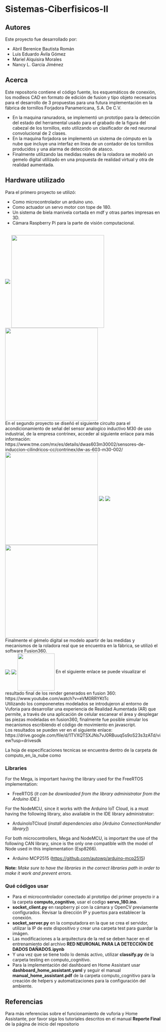 # Sistemas-Ciberfisicos-II
## Autores
Este proyecto fue desarrollado por:
- Abril Berenice Bautista Román
- Luis Eduardo Ávila Gómez
- Mariel Alquisira Morales
- Nancy L. García Jiménez

## Acerca
Este repositorio contiene el código fuente, los esquemáticos de conexión, los modleos CAD en formato de edición de fusion y tipo objeto necesarios para el desarrollo de 3 propuestas para una futura implementación en la fábrica de tornillos Forjadora Panamericana, S.A. De C.V.
- En la maquina ranuradora, se implementó un prototipo para la detección del estado del herramental usado para el grabado de la figura del cabezal de los tornillos, esto utilizando un clasificador de red neuronal convolucional de 2 clases.
- En la maquina forjadora se implementó un sistema de cómputo en la nube que incluye una interfaz en línea de un contador de los tornillos producidos y una alarma de detección de atasco.
- Finalmente utilizando las medidas reales de la roladora se modeló un gemelo digital utilizado en una propuesta de realidad virtual y otra de realidad aumentada.

## Hardware utilizado
Para el primero proyecto se utilizó:
- Como microcontrolador un arduino uno.
- Como actuador un servo motor con tope de 180.
- Un sistema de biela manivela cortada en mdf y otras partes impresas en 3D. 
- Cámara Raspberry Pi para la parte de visión computacional.
<br>
<a href="url"><img src="computo_cognitivo/prototipo.png" align="center"></a>
<a href="url"><img src="computo_cognitivo/prototipo_digital.png" align="center" height="300" width="300" ></a>
<a href="url"><img src="computo_cognitivo/prototipo_digital_2.png" align="center" height="300" width="300" ></a>
<br>
En el segundo proyecto se diseñó el siguiente circuito para el acondicionamiento de señal del sensor analogico inductivo M30 de uso industrial, de la empresa contrinex, acceder al siguiente enlace para más información:
https://www.tme.com/mx/es/details/dwas603m30002/sensores-de-induccion-cilindricos-cc/contrinex/dw-as-603-m30-002/ <br>
<a href="url"><img src="computo_en_la_nube/sensor_inductivo.png" align="center" height="300" width="300" ></a>
<a href="url"><img src="computo_en_la_nube/esquematico.png" align="center"></a>
<a href="url"><img src="computo_en_la_nube/circuito.png" align="center"></a>
<a href="url"><img src="computo_en_la_nube/fenolica_final.jpeg" align="center" height="300" width="300" ></a>
<br>
Finalmente el gémelo digital se modelo apartir de las medidas y mecanismos de la roladora real que se encuentra en la fábrica, se utilizó el software Fusion360.
<br>
<a href="url"><img src="manufactura_inteligente/roladora_real.png" align="center"></a>
<a href="url"><img src="manufactura_inteligente/roladora_digital.png" align="center"></a>
<a href="url"><img src="computo_en_la_nube/fusion360.png" align="center" height="120" width="120" ></a>
En el siguiente enlace se puede visualizar el resultado final de los render generados en fusion 360:
https://www.youtube.com/watch?v=eVM0RRYKtTc
<br>
Utilizando los componenetes modelados se introdujeron al entorno de Vuforia para desarrollar una experiencia de Realidad Aumentada (AR) que permite, a través de una aplicación de celular escanear el área y desplegar las piezas modeladas en fusion360, finalmente fue posible simular los mecanismos escribiendo el código de movimiento en javascript.
<br>
Los resultados se pueden ver en el siguiente enlace: 
https://drive.google.com/file/d/1TVXQTSXJNs7vJ0RBuuq5s9oS23s3zATd/view?usp=drivesdk

La hoja de especificaciones tecnicas se encuentra dentro de la carpeta de computo_en_la_nube como 

### Libraries
For the Mega, is important having the library used for the FreeRTOS implementation:
- FreeRTOS (*It can be downloaded from the library administrator from the Arduino IDE.*)

For the NodeMCU, since it works with the Arduino IoT Cloud, is a must having the following library, also available in the IDE library administrator:
- ArduinoIoTCloud (*install dependencies also [Arduino ConnectionHandler library]*)

For both microcontrollers, Mega and NodeMCU, is important the use of the following CAN library, since is the only one compatible with the model of Node used in this implementation (Esp8266).
- Arduino MCP2515 (https://github.com/autowp/arduino-mcp2515)

**Note:** *Make sure to have the libraries in the correct libraries path in order to make it work and prevent errors.*

### Qué códigos usar
- Para el microcontrolador conectado al prototipo del primer proyecto ir a la carpeta **computo_cognitivo**, usar el codigo **servo_180.ino**.
- **socket_client.py** en raspberry pi con la cámara y OpenCV previamente configurados. Revisar la dirección IP y puertos para establecer la conexión.
- **socket_server.py** en la computadora en la que se crea el servidor, utilizar la IP de este dispositivo y crear una carpeta test para guardar la imágen. 
- Las modificaciones a la arquitectura de la red se deben hacer en el entrenamiento del archivo **RED NEURONAL PARA LA DETECCIÓN DE DADOS DAÑADOS.ipynb**
- Y una vez que se tiene todo lo demás activo, utilizar **classify.py** de la carpeta testing en computo_cognitivo.
- Para la implementación del dashboard en Home Assistant usar **dashboard_home_assistant.yaml** y seguir el manual **manual_home_assistant.pdf** de la carpeta computo_cognitivo para la creación de helpers y automatizaciones para la configuración del ambiente.

## Referencias
Para más referencias sobre el funcionamiento de vuforia y Home Assistante, por favor siga los tutoriales descritos en el manual **Reporte Final** de la página de inicio del repositorio
